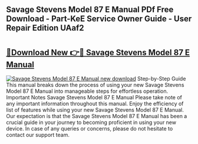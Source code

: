 ## Savage Stevens Model 87 E Manual PDf Free Download - Part-KeE Service Owner Guide - User Repair Edition UAaf2

# <h2><a href="http://bc91255.oget.top/?id=Savage+Stevens+Model+87+E+Manual">🔗Download New 👉🔴 Savage Stevens Model 87 E Manual</a></h2>

[![Savage Stevens Model 87 E Manual new download](https://i.imgur.com/5g1atiW.png)](http://bc91255.oget.top/?id=Savage+Stevens+Model+87+E+Manual)
Step-by-Step Guide This manual breaks down the process of using your new Savage Stevens Model 87 E Manual into manageable steps for effortless operation. Important Notes Savage Stevens Model 87 E Manual Please take note of any important information throughout this manual. Enjoy the efficiency of list of features while using your new Savage Stevens Model 87 E Manual. Our expectation is that the Savage Stevens Model 87 E Manual has been a crucial guide in your journey to becoming proficient in using your new device. In case of any queries or concerns, please do not hesitate to contact our support team.
